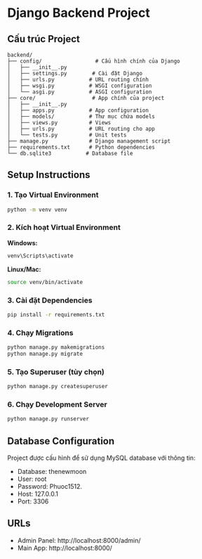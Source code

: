 # Django Backend Project

## Cấu trúc Project
```
backend/
├── config/                 # Cấu hình chính của Django
│   ├── __init__.py
│   ├── settings.py        # Cài đặt Django
│   ├── urls.py           # URL routing chính
│   ├── wsgi.py           # WSGI configuration
│   └── asgi.py           # ASGI configuration
├── core/                  # App chính của project
│   ├── __init__.py
│   ├── apps.py           # App configuration
│   ├── models/           # Thư mục chứa models
│   ├── views.py          # Views
│   ├── urls.py           # URL routing cho app
│   └── tests.py          # Unit tests
├── manage.py             # Django management script
├── requirements.txt      # Python dependencies
└── db.sqlite3           # Database file
```

## Setup Instructions

### 1. Tạo Virtual Environment
```bash
python -m venv venv
```

### 2. Kích hoạt Virtual Environment
**Windows:**
```bash
venv\Scripts\activate
```

**Linux/Mac:**
```bash
source venv/bin/activate
```

### 3. Cài đặt Dependencies
```bash
pip install -r requirements.txt
```

### 4. Chạy Migrations
```bash
python manage.py makemigrations
python manage.py migrate
```

### 5. Tạo Superuser (tùy chọn)
```bash
python manage.py createsuperuser
```

### 6. Chạy Development Server
```bash
python manage.py runserver
```

## Database Configuration
Project được cấu hình để sử dụng MySQL database với thông tin:
- Database: thenewmoon
- User: root
- Password: Phuoc1512.
- Host: 127.0.0.1
- Port: 3306

## URLs
- Admin Panel: http://localhost:8000/admin/
- Main App: http://localhost:8000/ 